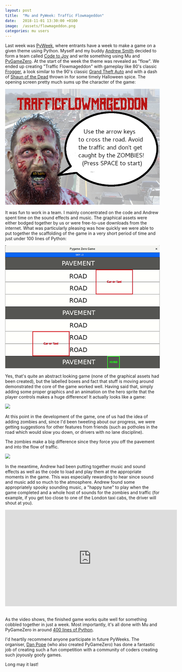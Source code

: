 ```yaml
---
layout: post
title:  "Mu and PyWeek: Traffic Flowmageddon"
date:   2018-11-01 13:30:00 +0100
image:  /assets/flowmageddon.png
categories: mu users 
---
```


Last week was [PyWeek](https://pyweek.org/), where entrants have a week to make
a game on a given theme using Python. Myself and my buddy
[Andrew Smith](http://http://andrewsmithauthor.com/) decided to form a
team called [Code to Joy](https://pyweek.org/e/code-to-joy/) and write
something using Mu and
[PyGameZero](https://pygame-zero.readthedocs.io/en/stable/). At the start of
the week the theme was revealed as "flow". We ended up creating
"Traffic Flowmageddon" with gameplay like 80's classic
[Frogger](https://en.wikipedia.org/wiki/Frogger), a look similar to the
90's classic [Grand Theft Auto](https://en.wikipedia.org/wiki/Grand_Theft_Auto_(video_game))
and with a dash of [Shaun of the Dead](https://en.wikipedia.org/wiki/Shaun_of_the_Dead)
thrown in for some timely Halloween spice. The opening screen pretty much sums
up the character of the game:

<img src="/assets/flowmageddon.png"/>

It was fun to work in a team. I mainly concentrated on the code and Andrew
spent time on the sound effects and music. The graphical assets were either
bodged together by us or were free-to-use downloads from the internet. What was
particularly pleasing was how quickly we were able to put together the
scaffolding of the game in a very short period of time and just under 100
lines of Python:

<img src="/assets/flowmageddon1.gif"/>

Yes, that's quite an abstract looking game (none of the graphical assets had
been created), but the labelled boxes and fact that stuff is moving around
demonstrated the core of the game worked well. Having said that, simply adding
some proper graphics and an animation on the hero sprite that the player
controls makes a huge difference! It actually looks like a game:

<img src="/assets/flowmageddon4.gif"/>

At this point in the development of the game, one of us had the idea of adding
zombies and, since I'd been tweeting about our progress, we were getting
suggestions for other features from friends (such as potholes in the road which
would slow you down, or drivers with no lane discipline).

The zombies make a big difference since they force you off the pavement and
into the flow of traffic.

<img src="/assets/flowmageddon5.gif"/>

In the meantime, Andrew had been putting together music and sound
effects as well as the code to load and play them at the appropriate moments
in the game. This was especially rewarding to hear since sound and music add
so much to the atmosphere. Andrew found some appropriately
spooky sounding music, a "happy tune" to play when the game completed and a
whole host of sounds for the zombies and traffic (for example, if you get too
close to one of the London taxi cabs, the driver will shout at you).

<div class="video-container">
<iframe width="560" height="315" src="https://www.youtube-nocookie.com/embed/08mvNmhOVG4" frameborder="0" allow="accelerometer; autoplay; encrypted-media; gyroscope; picture-in-picture" allowfullscreen></iframe>
</div><br/>

As the video shows, the finished game works quite well for something cobbled
together in just a week. Most importantly, it's all done with Mu and PyGameZero
in around [400 lines of Python](https://github.com/ntoll/traffic_flowmageddon).

I'd heartily recommend anyone participate in future PyWeeks. The organiser,
[Dan Pope](https://twitter.com/lordmauve) (who also created PyGameZero) has
done a fantastic job of creating such a fun competition with a community of
coders creating such joyously goofy games.

Long may it last!
